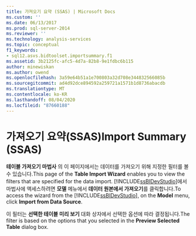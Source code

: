 ```yaml
---
title: 가져오기 요약 (SSAS) | Microsoft Docs
ms.custom: ''
ms.date: 06/13/2017
ms.prod: sql-server-2014
ms.reviewer: ''
ms.technology: analysis-services
ms.topic: conceptual
f1_keywords:
- sql12.asvs.bidtoolset.importsummary.f1
ms.assetid: 3b2125fc-afc5-4d7a-82b8-9e1fdbc6b115
author: minewiskan
ms.author: owend
ms.openlocfilehash: 3a59e64b51a1e700803a32d708e344832566085b
ms.sourcegitcommit: ad4d92dce894592a259721a1571b1d8736abacdb
ms.translationtype: MT
ms.contentlocale: ko-KR
ms.lasthandoff: 08/04/2020
ms.locfileid: "87660188"
---
```

# <a name="import-summary-ssas"></a><span data-ttu-id="fc3a4-102">가져오기 요약(SSAS)</span><span class="sxs-lookup"><span data-stu-id="fc3a4-102">Import Summary (SSAS)</span></span>
  <span data-ttu-id="fc3a4-103">**테이블 가져오기 마법사** 의 이 페이지에서는 데이터를 가져오기 위해 지정한 필터를 볼 수 있습니다.</span><span class="sxs-lookup"><span data-stu-id="fc3a4-103">This page of the **Table Import Wizard** enables you to view the filters that are specified for the data import.</span></span> <span data-ttu-id="fc3a4-104">[!INCLUDE[ssBIDevStudio](../includes/ssbidevstudio-md.md)]에서 마법사에 액세스하려면 **모델** 메뉴에서 **데이터 원본에서 가져오기**를 클릭합니다.</span><span class="sxs-lookup"><span data-stu-id="fc3a4-104">To access the wizard from the [!INCLUDE[ssBIDevStudio](../includes/ssbidevstudio-md.md)], on the **Model** menu, click **Import from Data Source**.</span></span>  
  
 <span data-ttu-id="fc3a4-105">이 필터는 **선택한 테이블 미리 보기** 대화 상자에서 선택한 옵션에 따라 결정됩니다.</span><span class="sxs-lookup"><span data-stu-id="fc3a4-105">The filter is based on the options that you selected in the **Preview Selected Table** dialog box.</span></span>  
  
  

